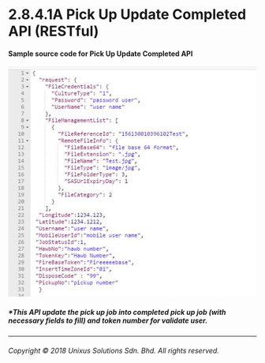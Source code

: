 # 2.8.4.1A Pick Up Update Completed API \(RESTful\)

#### Sample source code for Pick Up Update Completed API

![](/assets/pickupdacojson.JPG)


##### \*This API update the pick up job into completed pick up job (with necessary fields to fill) and token number for validate user.

---

###### Copyright © 2018 Unixus Solutions Sdn. Bhd. All rights reserved.



